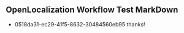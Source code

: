 ## OpenLocalization Workflow Test MarkDown
* 0518da31-ec29-41f5-8632-30484560eb95 
thanks!<!--HONumber=Mar16_HO2-->
